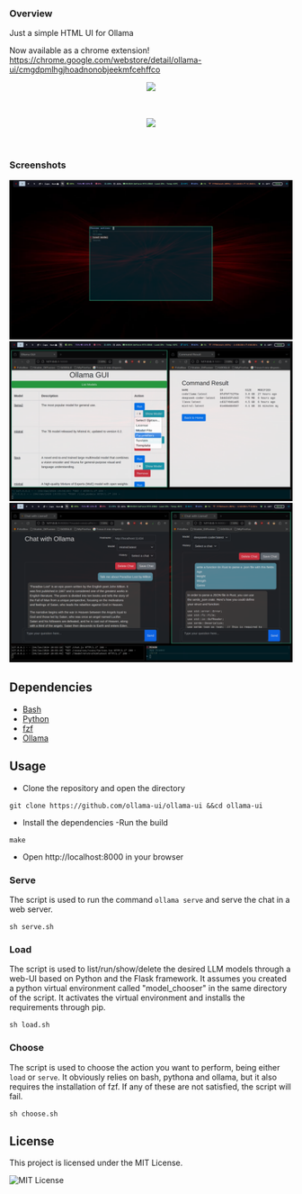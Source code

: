 ### Overview

Just a simple HTML UI for Ollama

Now available as a chrome extension!
https://chrome.google.com/webstore/detail/ollama-ui/cmgdpmlhgjhoadnonobjeekmfcehffco

<div align="center">
  <p><img src="./media/pre.gif" /></p><br>
  <p><img src="./media/req.gif" /></p><br>
</div>

### Screenshots

![Chooser](./media/chooser.png)
![Loader UI](./media/loader.png)
![Chati UI](./media/chat.png)


## Dependencies

- [Bash](https://www.gnu.org/software/bash/)
- [Python](https://www.python.org/)
- [fzf](https://github.com/junegunn/fzf)
- [Ollama](https://github.com/jmorganca/ollama)

## Usage

- Clone the repository and open the directory
```
git clone https://github.com/ollama-ui/ollama-ui &&cd ollama-ui
```
- Install the dependencies
-Run the build
```
make
```
- Open http://localhost:8000 in your browser

### Serve

The script is used to run the command `ollama serve` and serve the chat in a web server.

```
sh serve.sh
```

### Load

The script is used to list/run/show/delete the desired LLM models through a web-UI based on Python and the Flask framework.
It assumes you created a python virtual environment called "model_chooser" in the same directory of the script.
It activates the virtual environment and installs the requirements through pip.

```
sh load.sh
```

### Choose

The script is used to choose the action you want to perform, being either `load` or `serve`.
It obviously relies on bash, pythona and ollama, but it also requires the installation of fzf.
If any of these are not satisfied, the script will fail.

```
sh choose.sh
```

## License

This project is licensed under the MIT License.

![MIT License](https://img.shields.io/badge/License-MIT-green.svg)
